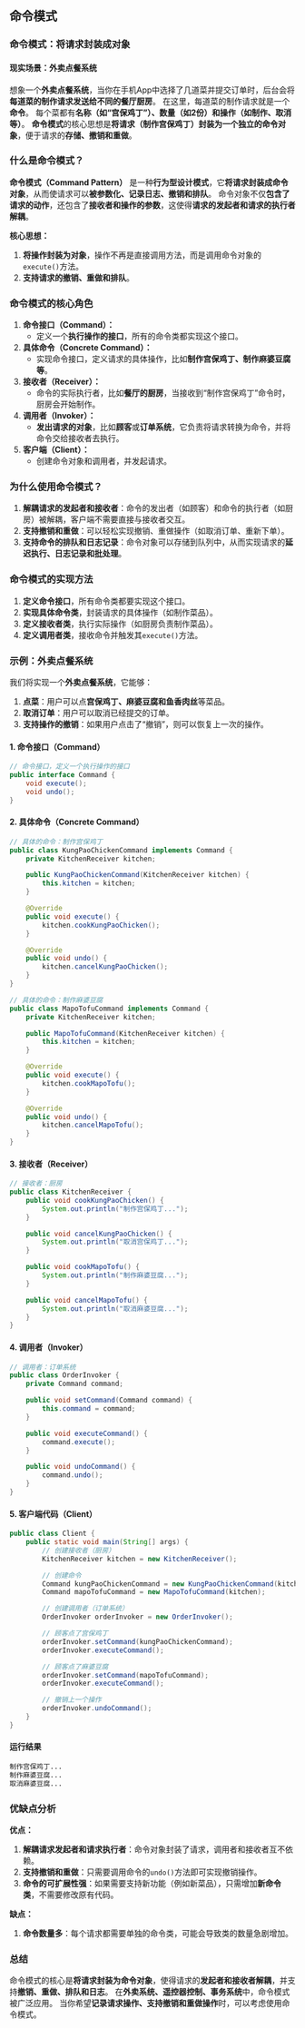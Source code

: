 ## 命令模式

### 命令模式：将请求封装成对象

#### 现实场景：外卖点餐系统

想象一个**外卖点餐系统**，当你在手机App中选择了几道菜并提交订单时，后台会将**每道菜的制作请求发送给不同的餐厅厨房**。
在这里，每道菜的制作请求就是一个**命令**。
每个菜都有**名称（如“宫保鸡丁”）、数量（如2份）和操作（如制作、取消等）**。
**命令模式**的核心思想是**将请求（制作宫保鸡丁）封装为一个独立的命令对象**，便于请求的**存储、撤销和重做**。

### 什么是命令模式？

**命令模式（Command Pattern）** 是一种**行为型设计模式**，它**将请求封装成命令对象**，从而使请求可以**被参数化、记录日志、撤销和排队**。
命令对象不仅**包含了请求的动作**，还包含了**接收者和操作的参数**，这使得**请求的发起者和请求的执行者解耦**。

**核心思想：**

1. **将操作封装为对象**，操作不再是直接调用方法，而是调用命令对象的`execute()`方法。
2. **支持请求的撤销、重做和排队**。

### 命令模式的核心角色

1. **命令接口（Command）：**
    - 定义一个**执行操作的接口**，所有的命令类都实现这个接口。
2. **具体命令（Concrete Command）：**
    - 实现命令接口，定义请求的具体操作，比如**制作宫保鸡丁、制作麻婆豆腐等**。
3. **接收者（Receiver）：**
    - 命令的实际执行者，比如**餐厅的厨房**，当接收到“制作宫保鸡丁”命令时，厨房会开始制作。
4. **调用者（Invoker）：**
    - **发出请求的对象**，比如**顾客**或**订单系统**，它负责将请求转换为命令，并将命令交给接收者去执行。
5. **客户端（Client）：**
    - 创建命令对象和调用者，并发起请求。

### 为什么使用命令模式？

1. **解耦请求的发起者和接收者**：命令的发出者（如顾客）和命令的执行者（如厨房）被解耦，客户端不需要直接与接收者交互。
2. **支持撤销和重做**：可以轻松实现撤销、重做操作（如取消订单、重新下单）。
3. **支持命令的排队和日志记录**：命令对象可以存储到队列中，从而实现请求的**延迟执行、日志记录和批处理**。

### 命令模式的实现方法

1. **定义命令接口**，所有命令类都要实现这个接口。
2. **实现具体命令类**，封装请求的具体操作（如制作菜品）。
3. **定义接收者类**，执行实际操作（如厨房负责制作菜品）。
4. **定义调用者类**，接收命令并触发其`execute()`方法。

### 示例：外卖点餐系统

我们将实现一个**外卖点餐系统**，它能够：

1. **点菜**：用户可以点**宫保鸡丁、麻婆豆腐和鱼香肉丝**等菜品。
2. **取消订单**：用户可以取消已经提交的订单。
3. **支持操作的撤销**：如果用户点击了“撤销”，则可以恢复上一次的操作。

#### 1. **命令接口（Command）**

```java
// 命令接口，定义一个执行操作的接口
public interface Command {
    void execute();
    void undo();
}
```

#### 2. **具体命令（Concrete Command）**

```java
// 具体的命令：制作宫保鸡丁
public class KungPaoChickenCommand implements Command {
    private KitchenReceiver kitchen;

    public KungPaoChickenCommand(KitchenReceiver kitchen) {
        this.kitchen = kitchen;
    }

    @Override
    public void execute() {
        kitchen.cookKungPaoChicken();
    }

    @Override
    public void undo() {
        kitchen.cancelKungPaoChicken();
    }
}

// 具体的命令：制作麻婆豆腐
public class MapoTofuCommand implements Command {
    private KitchenReceiver kitchen;

    public MapoTofuCommand(KitchenReceiver kitchen) {
        this.kitchen = kitchen;
    }

    @Override
    public void execute() {
        kitchen.cookMapoTofu();
    }

    @Override
    public void undo() {
        kitchen.cancelMapoTofu();
    }
}
```

#### 3. **接收者（Receiver）**

```java
// 接收者：厨房
public class KitchenReceiver {
    public void cookKungPaoChicken() {
        System.out.println("制作宫保鸡丁...");
    }

    public void cancelKungPaoChicken() {
        System.out.println("取消宫保鸡丁...");
    }

    public void cookMapoTofu() {
        System.out.println("制作麻婆豆腐...");
    }

    public void cancelMapoTofu() {
        System.out.println("取消麻婆豆腐...");
    }
}
```

#### 4. **调用者（Invoker）**

```java
// 调用者：订单系统
public class OrderInvoker {
    private Command command;

    public void setCommand(Command command) {
        this.command = command;
    }

    public void executeCommand() {
        command.execute();
    }

    public void undoCommand() {
        command.undo();
    }
}
```

#### 5. **客户端代码（Client）**

```java
public class Client {
    public static void main(String[] args) {
        // 创建接收者（厨房）
        KitchenReceiver kitchen = new KitchenReceiver();

        // 创建命令
        Command kungPaoChickenCommand = new KungPaoChickenCommand(kitchen);
        Command mapoTofuCommand = new MapoTofuCommand(kitchen);

        // 创建调用者（订单系统）
        OrderInvoker orderInvoker = new OrderInvoker();

        // 顾客点了宫保鸡丁
        orderInvoker.setCommand(kungPaoChickenCommand);
        orderInvoker.executeCommand();

        // 顾客点了麻婆豆腐
        orderInvoker.setCommand(mapoTofuCommand);
        orderInvoker.executeCommand();

        // 撤销上一个操作
        orderInvoker.undoCommand();
    }
}
```

#### 运行结果

```tex
制作宫保鸡丁...
制作麻婆豆腐...
取消麻婆豆腐...
```

### 优缺点分析

**优点：**

1. **解耦请求发起者和请求执行者**：命令对象封装了请求，调用者和接收者互不依赖。
2. **支持撤销和重做**：只需要调用命令的`undo()`方法即可实现撤销操作。
3. **命令的可扩展性强**：如果需要支持新功能（例如新菜品），只需增加**新命令类**，不需要修改原有代码。

**缺点：**

1. **命令数量多**：每个请求都需要单独的命令类，可能会导致类的数量急剧增加。

### 总结

命令模式的核心是**将请求封装为命令对象**，使得请求的**发起者和接收者解耦**，并支持**撤销、重做、排队和日志**。
在**外卖系统、遥控器控制、事务系统**中，命令模式被广泛应用。
当你希望**记录请求操作、支持撤销和重做操作**时，可以考虑使用命令模式。

